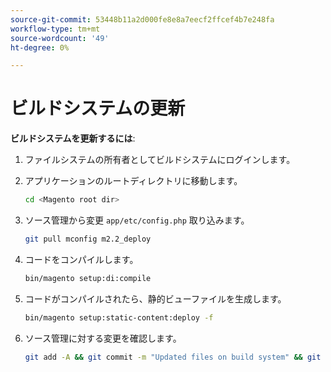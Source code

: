 ```yaml
---
source-git-commit: 53448b11a2d000fe8e8a7eecf2ffcef4b7e248fa
workflow-type: tm+mt
source-wordcount: '49'
ht-degree: 0%

---
```

# ビルドシステムの更新

**ビルドシステムを更新するには**:

1. ファイルシステムの所有者としてビルドシステムにログインします。
1. アプリケーションのルートディレクトリに移動します。

   ```bash
   cd <Magento root dir>
   ```

1. ソース管理から変更 `app/etc/config.php` 取り込みます。

   ```bash
   git pull mconfig m2.2_deploy
   ```

1. コードをコンパイルします。

   ```bash
   bin/magento setup:di:compile
   ```

1. コードがコンパイルされたら、静的ビューファイルを生成します。

   ```bash
   bin/magento setup:static-content:deploy -f
   ```

1. ソース管理に対する変更を確認します。

   ```bash
   git add -A && git commit -m "Updated files on build system" && git push mconfig m2.2_deploy
   ```
